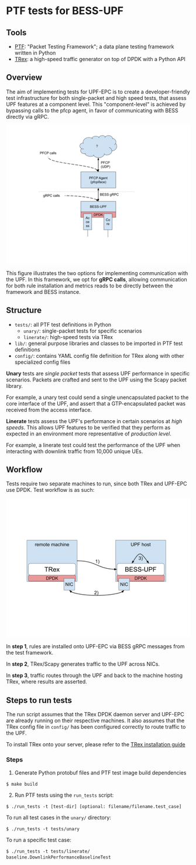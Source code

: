 # PTF tests for BESS-UPF

## Tools
* [PTF](https://github.com/p4lang/PTF): "Packet Testing Framework"; a
data plane testing framework written in Python
* [TRex](https://github.com/cisco-system-traffic-generator/trex-core): a
high-speed traffic generator on top of DPDK with a Python API

## Overview

The aim of implementing tests for UPF-EPC is to create a
developer-friendly test infrastructure for both single-packet and high
speed tests, that assess UPF features at a component level. This
"component-level" is achieved by bypassing calls to the pfcp agent, in
favor of communicating with BESS directly via gRPC.

![Routes](docs/upf-access.svg)

This figure illustrates the two options for implementing communication
with the UPF. In this framework, we opt for **gRPC calls**, allowing
communication for both rule installation and metrics reads to be
directly between the framework and BESS instance.

## Structure
* `tests/`: all PTF test definitions in Python
    * `unary/`: single-packet tests for specific scenarios
    * `linerate/`: high-speed tests via TRex
* `lib/`: general purpose libraries and classes to be imported
in PTF test definitions
* `config/`: contains YAML config file definition for TRex along with other
specialized config files

**Unary** tests are *single packet* tests that assess UPF
performance in specific scenarios. Packets are crafted and sent to the
UPF using the Scapy packet library.

For example, a unary test could send a single unencapsulated packet to
the core interface of the UPF, and assert that a GTP-encapsulated packet
was received from the access interface.

**Linerate** tests assess the UPF's performance in certain scenarios at
*high speeds*.  This allows UPF features to be verified that they
perform as expected in an environment more representative of *production
level*.

For example, a linerate test could test the performance of the UPF when
interacting with downlink traffic from 10,000 unique UEs.



## Workflow
Tests require two separate machines to run, since both TRex and UPF-EPC
use DPDK. Test workflow is as such:

![Test](docs/test-run.svg)

In **step 1**, rules are installed onto UPF-EPC via BESS gRPC messages
from the test framework.

In **step 2**, TRex/Scapy generates traffic to the UPF across NICs.

In **step 3**, traffic routes through the UPF and back to the machine hosting TRex, where results are asserted.

## Steps to run tests
The run script assumes that the TRex DPDK daemon server and UPF-EPC are already
running on their respective machines. It also assumes that the TRex config file
in `config/` has been configured correctly to route traffic to the UPF.

To install TRex onto your server, please refer to the [TRex installation
guide](https://trex-tgn.cisco.com/trex/doc/trex_manual.html#_download_and_installation)

### Steps
1. Generate Python protobuf files and PTF test image build dependencies
```console
$ make build
```
2. Run PTF tests using the `run_tests` script:
```console
$ ./run_tests -t [test-dir] [optional: filename/filename.test_case]
```
To run all test cases in the `unary/` directory:
```console
$ ./run_tests -t tests/unary
```
To run a specific test case:
```console
$ ./run_tests -t tests/linerate/ baseline.DownlinkPerformanceBaselineTest
```
